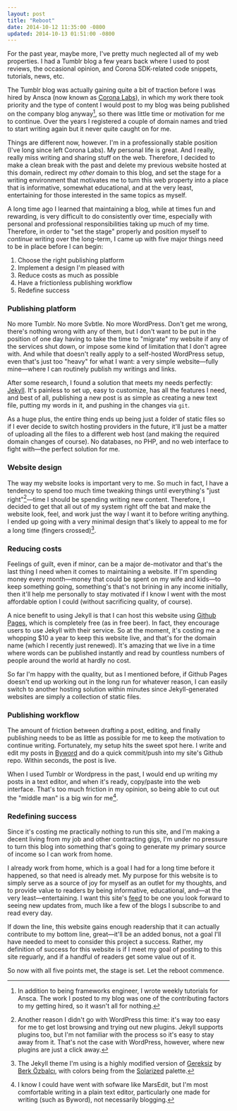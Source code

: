 ```yaml
---
layout: post
title: "Reboot"
date: 2014-10-12 11:35:00 -0800
updated: 2014-10-13 01:51:00 -0800
---
```


For the past year, maybe more, I've pretty much neglected all of my web properties. I had a Tumblr blog a few years back where I used to post reviews, the occasional opinion, and Corona SDK-related code snippets, tutorials, news, etc.

<!--more-->

The Tumblr blog was actually gaining quite a bit of traction before I was hired by Ansca (now known as [Corona Labs][corona]), in which my work there took priority and the type of content I would post to my blog was being published on the company blog anyway[^1], so there was little time or motivation for me to continue. Over the years I registered a couple of domain names and tried to start writing again but it never quite caught on for me.

Things are different now, however. I'm in a professionally stable position (I've long since left Corona Labs). My personal life is great. And I really, really miss writing and sharing stuff on the web. Therefore, I decided to make a clean break with the past and delete my previous website hosted at this domain, redirect my _other_ domain to this blog, and set the stage for a writing environment that motivates me to turn this web property into a place that is informative, somewhat educational, and at the very least, entertaining for those interested in the same topics as myself.

A long time ago I learned that maintaining a blog, while at times fun and rewarding, is very difficult to do consistently over time, especially with personal and professional responsibilities taking up much of my time. Therefore, in order to "set the stage" properly and position myself to _continue_ writing over the long-term, I came up with five major things need to be in place before I can begin:

1. Choose the right publishing platform
2. Implement a design I'm pleased with
3. Reduce costs as much as possible
4. Have a frictionless publishing workflow
6. Redefine success

### Publishing platform

No more Tumblr. No more Svbtle. No more WordPress. Don't get me wrong, there's nothing wrong with any of them, but I don't want to be put in the position of one day having to take the time to "migrate" my website if any of the services shut down, or impose some kind of limitation that I don't agree with. And while that doesn't really apply to a self-hosted WordPress setup, even that's just too "heavy" for what I want: a very simple website&mdash;fully mine&mdash;where I can routinely publish my writings and links.

After some research, I found a solution that meets my needs perfectly: [Jekyll][jekyll]. It's painless to set up, easy to customize, has all the features I need, and best of all, publishing a new post is as simple as creating a new text file, putting my words in it, and pushing in the changes via `git`.

As a huge plus, the entire thing ends up being just a folder of static files so if I ever decide to switch hosting providers in the future, it'll just be a matter of uploading all the files to a different web host (and making the required domain changes of course). No databases, no PHP, and no web interface to fight with&mdash;the perfect solution for me.

### Website design

The way my website looks is important very to me. So much in fact, I have a tendency to spend too much time tweaking things until everything's "just right"[^2]&mdash;time I should be spending writing new content. Therefore, I decided to get that all out of my system right off the bat and make the website look, feel, and work just the way I want it to before writing anything. I ended up going with a very minimal design that's likely to appeal to me for a long time (fingers crossed)[^3].

### Reducing costs

Feelings of guilt, even if minor, can be a major de-motivator and that's the last thing I need when it comes to maintaining a website. If I'm spending money every month&mdash;money that could be spent on my wife and kids&mdash;to keep something going, something's that's not brining in any income initially, then it'll help me personally to stay motivated if I know I went with the most affordable option I could (without sacrificing quality, of course).

A nice benefit to using Jekyll is that I can host this website using [Github Pages][gh-pages], which is completely free (as in free beer). In fact, they encourage users to use Jekyll with their service. So at the moment, it's costing me a whopping $10 a year to keep this website live, and that's for the domain name (which I recently just renewed). It's amazing that we live in a time where words can be published instantly and read by countless numbers of people around the world at hardly no cost.

So far I'm happy with the quality, but as I mentioned before, if Github Pages doesn't end up working out in the long run for whatever reason, I can easily switch to another hosting solution within minutes since Jekyll-generated websites are simply a collection of static files.

### Publishing workflow

The amount of friction between drafting a post, editing, and finally publishing needs to be as little as possible for me to keep the motivation to continue writing. Fortunately, my setup hits the sweet spot here. I write and edit my posts in [Byword][byword] and do a quick commit/push into my site's Github repo. Within seconds, the post is live.

When I used Tumblr or Wordpress in the past, I would end up writing my posts in a text editor, and when it's ready, copy/paste into the web interface. That's too much friction in my opinion, so being able to cut out the "middle man" is a big win for me[^4].

### Redefining success

Since it's costing me practically nothing to run this site, and I'm making a decent living from my job and other contracting gigs, I'm under no pressure to turn this blog into something that's going to generate my primary source of income so I can work from home.

I already work from home, which is a goal I had for a long time before it happened, so that need is already met. My purpose for this website is to simply serve as a source of joy for myself as an outlet for my thoughts, and to provide value to readers by being informative, educational, and&mdash;at the very least&mdash;entertaining. I want this site's [feed][rss] to be one you look forward to seeing new updates from, much like a few of the blogs I subscribe to and read every day.

If down the line, this website gains enough readership that it can actually contribute to my bottom line, great&mdash;it'll be an added bonus, not a goal I'll have needed to meet to consider this project a success. Rather, my definition of success for this website is if I meet my goal of posting to this site reguarly, and if a handful of readers get some value out of it.

So now with all five points met, the stage is set. Let the reboot commence.

[^1]: In addition to being frameworks engineer, I wrote weekly tutorials for Ansca. The work I posted to my blog was one of the contributing factors to my getting hired, so it wasn't all for nothing.

[^2]: Another reason I didn't go with WordPress this time: it's way too easy for me to get lost browsing and trying out new plugins. Jekyll supports plugins too, but I'm not familiar with the process so it's easy to stay away from it. That's not the case with WordPress, however, where new plugins are just a click away.

[^3]: The Jekyll theme I'm using is a highly modified version of [Gereksiz][gereksiz] by [Berk Özbalcı][berk], with colors being from the [Solarized][solarized] palette.

[^4]: I know I could have went with sofware like MarsEdit, but I'm most comfortable writing in a plain text editor, particularly one made for writing (such as Byword), not necessarily blogging.

[corona]: http://www.coronalabs.com
[jekyll]: http://jekyllrb.com
[gereksiz]: https://github.com/berkoz/gereksiz
[berk]: http://bugsofberk.net/about
[solarized]: http://ethanschoonover.com/solarized
[gh-pages]: http://pages.github.com
[byword]: http://bywordapp.com
[rss]: /feed

